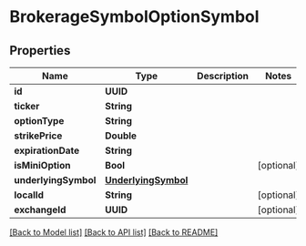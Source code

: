 # BrokerageSymbolOptionSymbol

## Properties
Name | Type | Description | Notes
------------ | ------------- | ------------- | -------------
**id** | **UUID** |  | 
**ticker** | **String** |  | 
**optionType** | **String** |  | 
**strikePrice** | **Double** |  | 
**expirationDate** | **String** |  | 
**isMiniOption** | **Bool** |  | [optional] 
**underlyingSymbol** | [**UnderlyingSymbol**](UnderlyingSymbol.md) |  | 
**localId** | **String** |  | [optional] 
**exchangeId** | **UUID** |  | [optional] 

[[Back to Model list]](../README.md#models) [[Back to API list]](../README.md#api-endpoints) [[Back to README]](../README.md)


